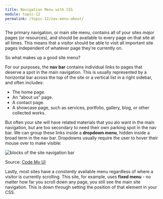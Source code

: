```yaml
---
title: Navigation Menu with CSS
module: topic-12
permalink: /topic-12/nav-menu-about/
---
```


<div class="divider-heading"></div>

The primary navigation, or main site menu, contains all of your sites _major_ pages (or resources), and should be available to every page on that site at all times. This means that a visitor should be able to visit all important site pages independent of whatever page they're currently on.

So what makes up a good site menu?

For our purposes, the **nav bar** contains individual links to pages that deserve a spot in the main navigation. This is usually represented by a horizontal bar across the top of the site or a vertical list in a right sidebar, and often includes:
- The home page.
- An “about us” page.
- A contact page.
- A showcase page, such as services, portfolio, gallery, blog, or other collected works.

But often your site will have related materials that you alo want in the main navigation, but are too secondary to need their own parking spot in the nav bar. We can group these links inside a **dropdown menu**, hidden inside a broad term in the nav bar. Dropdowns usually require the user to hover their mouse over to make visible:

<img src="../img/dropdown.gif" alt="blocks of the site navigation bar" title="Site Navigation" />
<p class="img-caption">Source: <a href="https://codemyui.com/material-design-drop-down-navigation-menu/">Code My UI</a></p>

Lastly, most sites have a _constantly_ available menu regardless of where a visitor is currently scrolling. This site, for example, uses **fixed menu** - no matter how far you scroll down any page, you still see the main site navigation. This is down through setting the position of that element in your CSS.
